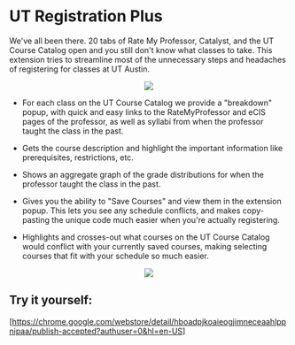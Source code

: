 # UT Registration Plus

We've all been there. 20 tabs of Rate My Professor, Catalyst, and the UT Course Catalog open and you still don't know what classes to take. 
This extension tries to streamline most of the unnecessary steps and headaches of registering for classes at UT Austin. 
<p align="center"> 
<img src="https://lh3.googleusercontent.com/k_aAutiaOshBRWWFBk-RMrdUlz0ZvauCuh63CpcNywv32r51pr-9YONIofF-FbKl1Rwm4ONV=w640-h400-e365">
</p>

- For each class on the UT Course Catalog we provide a "breakdown" popup, with quick and easy links to the RateMyProfessor and eCIS pages of the professor, as well as syllabi from when the professor taught the class in the past. 

- Gets the course description and highlight the important information like prerequisites, restrictions, etc. 

- Shows an aggregate graph of the grade distributions for when the professor taught the class in the past. 

- Gives you the ability to "Save Courses" and view them in the extension popup. This lets you see any schedule conflicts, and makes copy-pasting the unique code much easier when you're actually registering. 

- Highlights and crosses-out what courses on the UT Course Catalog would conflict with your currently saved courses, making selecting courses that fit with your schedule so much easier. 

<p align="center"> 
<img src="https://lh3.googleusercontent.com/yWyhi3FBP_0QCtd2Ds_zZNdddE3IghNqEtqjHRM1A5iQ9rbVq5D0xfPRrffIPKDMbGtzTiqxKg=w640-h400-e365">
</p>

## Try it yourself:
[https://chrome.google.com/webstore/detail/hboadpjkoaieogjimneceaahlppnipaa/publish-accepted?authuser=0&hl=en-US]
